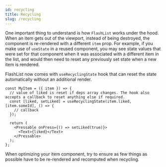 ```yaml
---
id: recycling
title: Recycling
slug: /recycling
---
```


One important thing to understand is how `FlashList` works under the hood. When an item gets out of the viewport, instead of being destroyed, the component is re-rendered with a different `item` prop. For example, if you make use of `useState` in a reused component, you may see state values that were set for that component when it was associated with a different item in the list, and would then need to reset any previously set state when a new item is rendered.

FlashList now comes with `useRecyclingState` hook that can reset the state automatically without an additional render.

```tsx
const MyItem = ({ item }) => {
  // value of liked is reset if deps array changes. The hook also accepts a callback to reset anything else if required.
  const [liked, setLiked] = useRecyclingState(item.liked, [item.someId], () => {
    // callback
  });

  return (
    <Pressable onPress={() => setLiked(true)}>
      <Text>{liked}</Text>
    </Pressable>
  );
};
```

When optimizing your item component, try to ensure as few things as possible have to be re-rendered and recomputed when recycling.

